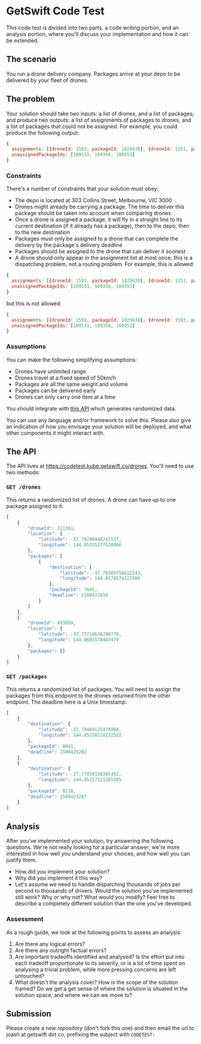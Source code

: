 # GetSwift Code Test
This code test is divided into two parts, a code writing portion, and an analysis portion, where you'll discuss your implementation and how it can be extended.

## The scenario
You run a drone delivery company. Packages arrive at your depo to be delivered by your fleet of drones.

## The problem
Your solution should take two inputs: a list of drones, and a list of packages; and produce two outputs: a list of assignments of packages to drones, and a list of packages that could not be assigned. For example, you could produce the following output:

```javascript
{
  assignments: [{droneId: 1593, packageId: 1029438}, {droneId: 1251, packageId: 1029439}]
  unassignedPackageIds: [109533, 109350, 109353]
}
```

### Constraints
There's a number of constraints that your solution must obey:

- The depo is located at 303 Collins Street, Melbourne, VIC 3000
- Drones might already be carrying a package. The time to deliver this package should be taken into account when comparing drones.
- Once a drone is assigned a package, it will fly in a straight line to its current destination (if it already has a package), then to the depo, then to the new destination
- Packages must only be assigned to a drone that can complete the delivery by the package's delivery deadline
- Packages should be assigned to the drone that can deliver it soonest
- A drone should only appear in the assignment list at most once; this is a dispatching problem, not a routing problem. For example, this is allowed:
```javascript
{
  assignments: [{droneId: 1593, packageId: 1029438}, {droneId: 1251, packageId: 1029439}]
  unassignedPackageIds: [109533, 109350, 109353]
}
```
but this is not allowed:
```javascript
{
  assignments: [{droneId: 1593, packageId: 1029438}, {droneId: 1593, packageId: 1029439}]
  unassignedPackageIds: [109533, 109350, 109353]
}
```

### Assumptions
You can make the following simplifying assumptions:

- Drones have unlimited range
- Drones travel at a fixed speed of 50km/h
- Packages are all the same weight and volume
- Packages can be delivered early
- Drones can only carry one item at a time

You should integrate with [this API](https://codetest.kube.getswift.co/drones) which generates randomized data.

You can use any language and/or framework to solve this. Please also give an indication of how you envisage your solution will be deployed, and what other components it might interact with.

## The API
The API lives at https://codetest.kube.getswift.co/drones. You'll need to use two methods:

### `GET /drones`
This returns a randomized list of drones. A drone can have up to one package assigned to it.

```javascript
[
    {
        "droneId": 321361,
        "location": {
            "latitude": -37.78290448241537,
            "longitude": 144.85335277520906
        },
        "packages": [
            {
                "destination": {
                    "latitude": -37.78389758422243,
                    "longitude": 144.8574574322506
                },
                "packageId": 7645,
                "deadline": 1500422916
            }
        ]
    },
    {
        "droneId": 493959,
        "location": {
            "latitude": -37.77718638788778,
            "longitude": 144.8603578487479
        },
        "packages": []
    }
]
```

### `GET /packages`
This returns a randomized list of packages. You will need to assign the packages from this endpoint to the drones returned from the other endpoint. The deadline here is a Unix timestamp.

```javascript
[
    {
        "destination": {
            "latitude": -37.78404125474984,
            "longitude": 144.85238118232522
        },
        "packageId": 8041,
        "deadline": 1500425202
    },
    {
        "destination": {
            "latitude": -37.77058198385452,
            "longitude": 144.85157121265505
        },
        "packageId": 8218,
        "deadline": 1500423287
    }
]
```

## Analysis
After you've implemented your solution, try answering the following questions. We're not really looking for a particular answer; we're more interested in how well you understand your choices, and how well you can justify them.

- How did you implement your solution?
- Why did you implement it this way?
- Let's assume we need to handle dispatching thousands of jobs per second to thousands of drivers. Would the solution you've implemented still work? Why or why not? What would you modify? Feel free to describe a completely different solution than the one you've developed.

### Assessment
As a rough guide, we look at the following points to assess an analysis:

1. Are there any logical errors?
2. Are there any outright factual errors?
3. Are important tradeoffs identified and analysed? Is the effort put into each tradeoff proportionate to its severity, or is a lot of time spent on analysing a trivial problem, while more pressing concerns are left untouched?
4. What doesn't the analysis cover? How is the scope of the solution framed? Do we get a get sense of where the solution is situated in the solution space, and where we can we move to?

## Submission
Please create a *new repository* (don't fork this one) and then email the url to joash at getswift dot co, prefixing the subject with `CODETEST:`
